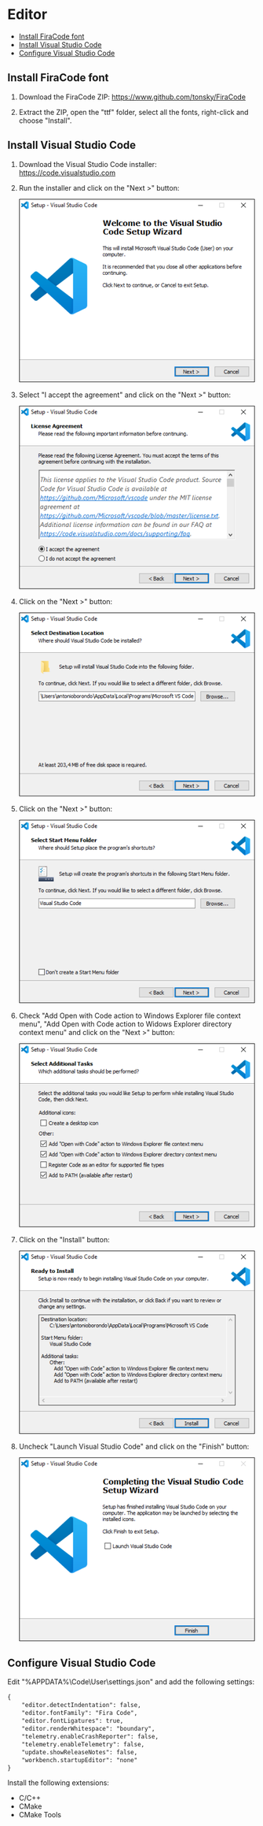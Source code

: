 # Editor

- [Install FiraCode font](#install-firacode-font)
- [Install Visual Studio Code](#install-visual-studio-code)
- [Configure Visual Studio Code](#configure-visual-studio-code)

## Install FiraCode font

1. Download the FiraCode ZIP: https://www.github.com/tonsky/FiraCode

1. Extract the ZIP, open the "ttf" folder, select all the fonts, right-click and choose "Install".

## Install Visual Studio Code

1. Download the Visual Studio Code installer: https://code.visualstudio.com

1. Run the installer and click on the "Next >" button:

    ![Screenshot](images/vscode_install_01.png?raw=true)

1. Select "I accept the agreement" and click on the "Next >" button:

    ![Screenshot](images/vscode_install_02.png?raw=true)

1. Click on the "Next >" button:

    ![Screenshot](images/vscode_install_03.png?raw=true)

1. Click on the "Next >" button:

    ![Screenshot](images/vscode_install_04.png?raw=true)

1. Check "Add Open with Code action to Windows Explorer file context menu", "Add Open with Code action to Widows Explorer directory context menu" and click on the "Next >" button:

    ![Screenshot](images/vscode_install_05.png?raw=true)

1. Click on the "Install" button:

    ![Screenshot](images/vscode_install_06.png?raw=true)

1. Uncheck "Launch Visual Studio Code" and click on the "Finish" button:

    ![Screenshot](images/vscode_install_07.png?raw=true)

## Configure Visual Studio Code

Edit "%APPDATA%\Code\User\settings.json" and add the following settings:

```
{
    "editor.detectIndentation": false,
    "editor.fontFamily": "Fira Code",
    "editor.fontLigatures": true,
    "editor.renderWhitespace": "boundary",
    "telemetry.enableCrashReporter": false,
    "telemetry.enableTelemetry": false,
    "update.showReleaseNotes": false,
    "workbench.startupEditor": "none"
}
```

Install the following extensions:

- C/C++
- CMake
- CMake Tools
